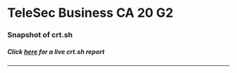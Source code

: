 # TeleSec Business CA 20 G2
### Snapshot of crt.sh
##### Click [here](https://crt.sh/?q=7368DB181BA758FC774C30764D1C86FE0B0F91B02F855B1520FCCDB76D9D0275) for a live crt.sh report

---

